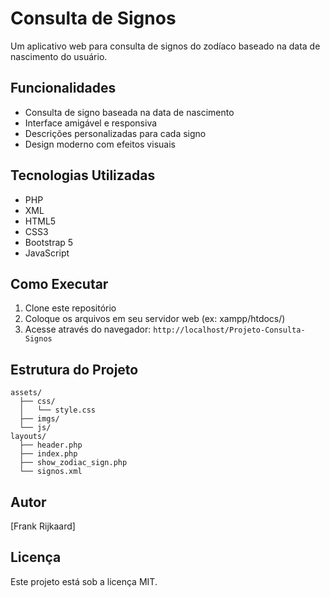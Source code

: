 # Consulta de Signos

Um aplicativo web para consulta de signos do zodíaco baseado na data de nascimento do usuário.

## Funcionalidades

- Consulta de signo baseada na data de nascimento
- Interface amigável e responsiva
- Descrições personalizadas para cada signo
- Design moderno com efeitos visuais

## Tecnologias Utilizadas

- PHP
- XML
- HTML5
- CSS3
- Bootstrap 5
- JavaScript

## Como Executar

1. Clone este repositório
2. Coloque os arquivos em seu servidor web (ex: xampp/htdocs/)
3. Acesse através do navegador: `http://localhost/Projeto-Consulta-Signos`

## Estrutura do Projeto

```
assets/
  ├── css/
  │   └── style.css
  ├── imgs/
  └── js/
layouts/
  ├── header.php
  ├── index.php
  ├── show_zodiac_sign.php
  └── signos.xml
```

## Autor

[Frank Rijkaard]

## Licença

Este projeto está sob a licença MIT.
